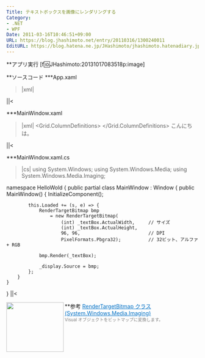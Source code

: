 ```yaml
---
Title: テキストボックスを画像にレンダリングする
Category:
- .NET
- WPF
Date: 2011-03-16T10:46:51+09:00
URL: https://blog.jhashimoto.net/entry/20110316/1300240011
EditURL: https://blog.hatena.ne.jp/JHashimoto/jhashimoto.hatenadiary.jp/atom/entry/12921228815717257987
---
```


**アプリ実行
[f:id:JHashimoto:20131017083518p:image]

**ソースコード
***App.xaml
>|xml|
<Application x:Class="HelloWorld.App"
             xmlns="http://schemas.microsoft.com/winfx/2006/xaml/presentation"
             xmlns:x="http://schemas.microsoft.com/winfx/2006/xaml"
             StartupUri="MainWindow.xaml">
</Application>
||<

***MainWindow.xaml
>|xml|
<Window x:Class="HelloWold.MainWindow"
        xmlns="http://schemas.microsoft.com/winfx/2006/xaml/presentation"
        xmlns:x="http://schemas.microsoft.com/winfx/2006/xaml"
        Title="MainWindow" Height="350" Width="525">
    <Grid>
        <Grid.ColumnDefinitions>
            <ColumnDefinition Width="*" />
            <ColumnDefinition Width="*" />
        </Grid.ColumnDefinitions>
        <RichTextBox FontSize="24pt" Name="_textBox">
            <FlowDocument>
                <Paragraph>こんにちは。</Paragraph>
            </FlowDocument>
        </RichTextBox>
        <Image Grid.Column="1" Name="_display" />
    </Grid>
</Window>
||<

***MainWindow.xaml.cs
>|cs|
using System.Windows;
using System.Windows.Media;
using System.Windows.Media.Imaging;

namespace HelloWold {
    public partial class MainWindow : Window {
        public MainWindow() {
            InitializeComponent();

            this.Loaded += (s, e) => {
                RenderTargetBitmap bmp
                    = new RenderTargetBitmap(
                        (int) _textBox.ActualWidth,     // サイズ
                        (int) _textBox.ActualHeight,
                        96, 96,                         // DPI
                        PixelFormats.Pbgra32);          // 32ビット、アルファ + RGB

                bmp.Render(_textBox);

                _display.Source = bmp;
            };
        }
    }
}
||<

**参考
<a href="http://msdn.microsoft.com/ja-jp/library/system.windows.media.imaging.rendertargetbitmap.aspx" target="_blank"><img class="alignleft" align="left" border="0" src="http://capture.heartrails.com/150x130/shadow?http://msdn.microsoft.com/ja-jp/library/system.windows.media.imaging.rendertargetbitmap.aspx" alt="" width="150" height="130" /></a><a style="color:#0070C5;" href="http://msdn.microsoft.com/ja-jp/library/system.windows.media.imaging.rendertargetbitmap.aspx" target="_blank">RenderTargetBitmap クラス (System.Windows.Media.Imaging)</a><a href="http://b.hatena.ne.jp/entry/http://msdn.microsoft.com/ja-jp/library/system.windows.media.imaging.rendertargetbitmap.aspx" target="_blank"><img border="0" src="http://b.hatena.ne.jp/entry/image/http://msdn.microsoft.com/ja-jp/library/system.windows.media.imaging.rendertargetbitmap.aspx" alt="" /></a><br><span style="color: #808080;font-size: 80%;">Visual オブジェクトをビットマップに変換します。</span><br style="clear:both;" />

